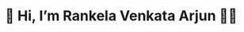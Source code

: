# 👋 Hi, I’m **Rankela Venkata Arjun** 🧑‍💻




<!---
venkataarjun/venkataarjun is a ✨ special ✨ repository because its `README.md` (this file) appears on your GitHub profile.
You can click the Preview link to take a look at your changes.
--->
